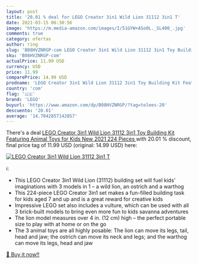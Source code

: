 ```yaml
---
layout: post
title: '20.01 % deal for LEGO Creator 3in1 Wild Lion 31112 3in1 T'
date: 2021-03-15 06:30:56
image: 'https://m.media-amazon.com/images/I/51GYW+ASo0L._SL400_.jpg'
comments: true
category: ofertas
author: ring
slug: 'B08HVZNRGP-com LEGO Creator 3in1 Wild Lion 31112 3in1 Toy Building Kit...'
sku: 'B08HVZNRGP-com'
actualPrice: 11.99 USD
currency: USD
price: 11.99
comparePrice: 14.99 USD
prodname: 'LEGO Creator 3in1 Wild Lion 31112 3in1 Toy Building Kit Featuring Animal Toys for Kids  New 2021  224 Pieces '
country: 'com'
flag: '🇺🇸'
brand: 'LEGO'
buyurl: 'https://www.amazon.com/dp/B08HVZNRGP/?tag=tolees-20'
descuento: '20.01'
average: '14.7042857142857'
---
```


There's a deal [LEGO Creator 3in1 Wild Lion 31112 3in1 Toy Building Kit Featuring Animal Toys for Kids  New 2021  224 Pieces ](https://www.amazon.com/dp/B08HVZNRGP/?tag=tolees-20)  with  20.01 % discount, final price tag of  11.99 USD (original: 14.99 USD) here:

[![LEGO Creator 3in1 Wild Lion 31112 3in1 T](https://m.media-amazon.com/images/I/51GYW+ASo0L._SL400_.jpg)](https://www.amazon.com/dp/B08HVZNRGP/?tag=tolees-20)

ℹ️:

- This LEGO Creator 3in1 Wild Lion (31112) building set will fuel kids’ imaginations with 3 models in 1 – a wild lion, an ostrich and a warthog
- This 224-piece LEGO Creator 3in1 set makes a fun-filled building task for kids aged 7 and up and is a great reward for creative kids
- Impressive LEGO set also includes a vulture, which can be used with all 3 brick-built models to bring even more fun to kids savanna adventures
- The lion model measures over 4 in. (12 cm) high – the perfect portable size to play with at home or on the go
- The 3 animal toys are all highly posable: The lion can move its legs, tail, head and jaw; the ostrich can move its neck and legs; and the warthog can move its legs, head and jaw

[🛒 Buy it now!!](https://www.amazon.com/dp/B08HVZNRGP/?tag=tolees-20)
